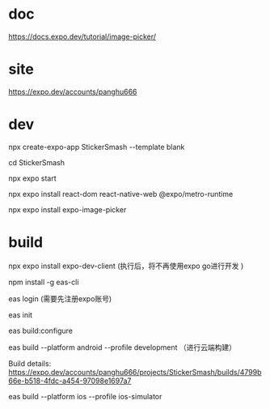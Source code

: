 # doc
https://docs.expo.dev/tutorial/image-picker/

# site
https://expo.dev/accounts/panghu666

# dev

npx create-expo-app StickerSmash --template blank

cd StickerSmash

npx expo start

npx expo install react-dom react-native-web @expo/metro-runtime

npx expo install expo-image-picker


# build
npx expo install expo-dev-client (执行后，将不再使用expo go进行开发 )

npm install -g eas-cli

eas login (需要先注册expo账号)

eas init 

eas build:configure 

eas build --platform android --profile development （进行云端构建）

Build details: https://expo.dev/accounts/panghu666/projects/StickerSmash/builds/4799b66e-b518-4fdc-a454-97098e1697a7


eas build --platform ios --profile ios-simulator
